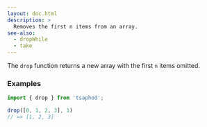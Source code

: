 ```yaml
---
layout: doc.html
description: >
  Removes the first n items from an array.
see-also:
  - dropWhile
  - take
---
```


The `drop` function returns a new array with the first `n` items omitted.

### Examples

```js
import { drop } from 'tsaphod';

drop([0, 1, 2, 3], 1)
// => [1, 2, 3]
```

